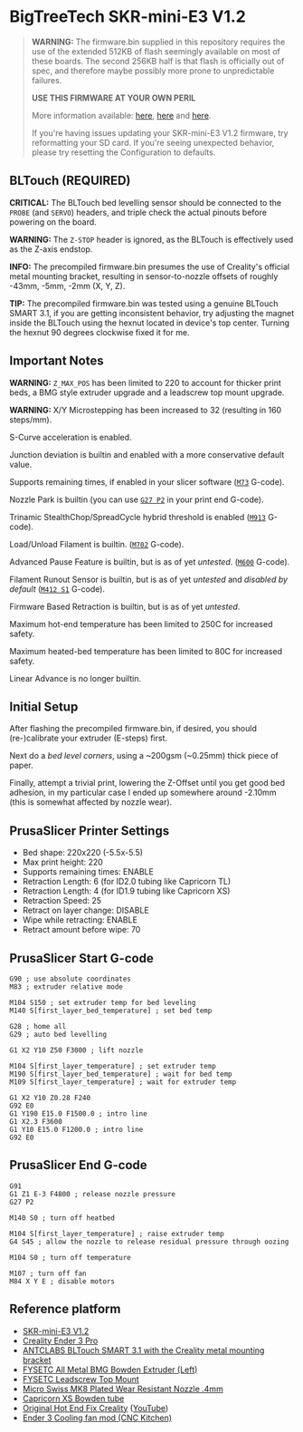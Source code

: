 # BigTreeTech SKR-mini-E3 V1.2

> **WARNING:**
> The firmware.bin supplied in this repository requires the use of the extended
> 512KB of flash seemingly available on most of these boards. The second
> 256KB half is that flash is officially out of spec, and therefore maybe
> possibly more prone to unpredictable failures.
>
> **USE THIS FIRMWARE AT YOUR OWN PERIL**
>
> More information available:
> [here](https://www.youtube.com/watch?v=EBIahC1P2e0),
> [here](https://www.youtube.com/watch?v=7Utygr71p8s) and
> [here](https://www.youtube.com/watch?v=q0JEx3uzgSo).
>
> If you're having issues updating your SKR-mini-E3 V1.2 firmware, try reformatting your SD card.
> If you're seeing unexpected behavior, please try resetting the Configuration to defaults.

## BLTouch (__REQUIRED__)

**CRITICAL:** The BLTouch bed levelling sensor should be connected to the `PROBE` (and `SERVO`) headers,
and triple check the actual pinouts before powering on the board.

**WARNING:** The `Z-STOP` header is ignored, as the BLTouch is effectively used as the Z-axis endstop.

**INFO:** The precompiled firmware.bin presumes the use of Creality's official metal mounting bracket,
resulting in sensor-to-nozzle offsets of roughly -43mm, -5mm, -2mm (X, Y, Z).

**TIP:** The precompiled firmware.bin was tested using a genuine BLTouch SMART 3.1, if you are
getting inconsistent behavior, try adjusting the magnet inside the BLTouch using the hexnut
located in device's top center. Turning the hexnut 90 degrees clockwise fixed it for me.

## Important Notes

**WARNING:** `Z_MAX_POS` has been limited to 220 to account for thicker print beds,
a BMG style extruder upgrade and a leadscrew top mount upgrade.

**WARNING:** X/Y Microstepping has been increased to 32 (resulting in 160 steps/mm).

S-Curve acceleration is enabled.

Junction deviation is builtin and enabled with a more conservative default value.

Supports remaining times, if enabled in your slicer software
([`M73`](http://marlinfw.org/docs/gcode/M073.html) G-code).

Nozzle Park is builtin
(you can use [`G27 P2`](http://marlinfw.org/docs/gcode/G027.html) in your print end G-code).

Trinamic StealthChop/SpreadCycle hybrid threshold is enabled
([`M913`](http://marlinfw.org/docs/gcode/M913.html) G-code).

Load/Unload Filament is builtin.
([`M702`](http://marlinfw.org/docs/gcode/M702.html) G-code).

Advanced Pause Feature is builtin, but is as of yet _untested_.
([`M600`](http://marlinfw.org/docs/gcode/M600.html) G-code).

Filament Runout Sensor is builtin, but is as of yet _untested_ and _disabled by default_
([`M412 S1`](http://marlinfw.org/docs/gcode/M412.html) G-code).

Firmware Based Retraction is builtin, but is as of yet _untested_.

Maximum hot-end temperature has been limited to 250C for increased safety.

Maximum heated-bed temperature has been limited to 80C for increased safety.

Linear Advance is no longer builtin.

## Initial Setup

After flashing the precompiled firmware.bin, if desired, you should (re-)calibrate 
your extruder (E-steps) first.

Next do a _bed level corners_, using a ~200gsm (~0.25mm) thick piece of paper.

Finally, attempt a trivial print, lowering the Z-Offset until you get good
bed adhesion, in my particular case I ended up somewhere around -2.10mm
(this is somewhat affected by nozzle wear).

## PrusaSlicer Printer Settings

* Bed shape: 220x220 (-5.5x-5.5)
* Max print height: 220
* Supports remaining times: ENABLE
* Retraction Length: 6 (for ID2.0 tubing like Capricorn TL)
* Retraction Length: 4 (for ID1.9 tubing like Capricorn XS)
* Retraction Speed: 25
* Retract on layer change: DISABLE
* Wipe while retracting: ENABLE
* Retract amount before wipe: 70

## PrusaSlicer Start G-code

```
G90 ; use absolute coordinates
M83 ; extruder relative mode

M104 S150 ; set extruder temp for bed leveling
M140 S[first_layer_bed_temperature] ; set bed temp

G28 ; home all
G29 ; auto bed levelling

G1 X2 Y10 Z50 F3000 ; lift nozzle

M104 S[first_layer_temperature] ; set extruder temp
M190 S[first_layer_bed_temperature] ; wait for bed temp
M109 S[first_layer_temperature] ; wait for extruder temp

G1 X2 Y10 Z0.28 F240
G92 E0
G1 Y190 E15.0 F1500.0 ; intro line
G1 X2.3 F3600
G1 Y10 E15.0 F1200.0 ; intro line
G92 E0
```

## PrusaSlicer End G-code

```
G91
G1 Z1 E-3 F4800 ; release nozzle pressure
G27 P2

M140 S0 ; turn off heatbed

M104 S[first_layer_temperature] ; raise extruder temp
G4 S45 ; allow the nozzle to release residual pressure through oozing

M104 S0 ; turn off temperature

M107 ; turn off fan
M84 X Y E ; disable motors
```

## Reference platform

- [SKR-mini-E3 V1.2](https://github.com/bigtreetech/BIGTREETECH-SKR-mini-E3)
- [Creality Ender 3 Pro](https://www.creality.com/creality-ender-3-pro-3d-printer-p00251p1.html)
- [ANTCLABS BLTouch SMART 3.1 with the Creality metal mounting bracket](https://www.antclabs.com/bltouch-v3)
- [FYSETC All Metal BMG Bowden Extruder (Left)](https://aliexpress.com/item/33047017792.html)
- [FYSETC Leadscrew Top Mount](https://aliexpress.com/item/33013348068.html)
- [Micro Swiss MK8 Plated Wear Resistant Nozzle .4mm](https://store.micro-swiss.com/products/mk8)
- [Capricorn XS Bowden tube](https://www.captubes.com/)
- [Original Hot End Fix Creality](https://www.thingiverse.com/thing:3203831) ([YouTube](https://www.youtube.com/watch?v=dIkjR2Ytx-g))
- [Ender 3 Cooling fan mod (CNC Kitchen)](https://www.thingiverse.com/thing:3437925)
